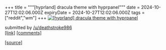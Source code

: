 +++
title = """[hyprland] dracula theme with hyprpanel"""
date = 2024-10-27T12:02:06.000Z
expiryDate = 2024-10-27T12:02:06.000Z
tags = ["reddit","wm"]
+++
[![[hyprland] dracula theme with hyprpanel](https://b.thumbs.redditmedia.com/FubIbyfWNI7o7WxgS9mL1rP_odBVUmKEHNm7MXDlidY.jpg "[hyprland] dracula theme with hyprpanel")](https://www.reddit.com/r/unixporn/comments/1gd9eie/hyprland_dracula_theme_with_hyprpanel/)

submitted by [/u/deathstroke986](https://www.reddit.com/user/deathstroke986)  
[\[link\]](https://www.reddit.com/gallery/1gd9eie) [\[comments\]](https://www.reddit.com/r/unixporn/comments/1gd9eie/hyprland_dracula_theme_with_hyprpanel/)

[[source]](https://www.reddit.com/r/unixporn/comments/1gd9eie/hyprland_dracula_theme_with_hyprpanel/)

